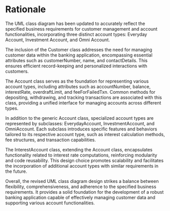 # Rationale

The UML class diagram has been updated to accurately reflect the specified business requirements for customer management and account functionalities, incorporating three distinct account types: Everyday Account, Investment Account, and Omni Account.

The inclusion of the Customer class addresses the need for managing customer data within the banking application, encompassing essential attributes such as customerNumber, name, and contactDetails. This ensures efficient record-keeping and personalized interactions with customers.

The Account class serves as the foundation for representing various account types, including attributes such as accountNumber, balance, interestRate, overdraftLimit, and feeForFailedTxn. Common methods for depositing, withdrawing, and tracking transactions are associated with this class, providing a unified interface for managing accounts across different types.

In addition to the generic Account class, specialized account types are represented by subclasses: EverydayAccount, InvestmentAccount, and OmniAccount. Each subclass introduces specific features and behaviors tailored to its respective account type, such as interest calculation methods, fee structures, and transaction capabilities.

The InterestAccount class, extending the Account class, encapsulates functionality related to interest rate computations, reinforcing modularity and code reusability. This design choice promotes scalability and facilitates the incorporation of additional account types with similar requirements in the future.

Overall, the revised UML class diagram design strikes a balance between flexibility, comprehensiveness, and adherence to the specified business requirements. It provides a solid foundation for the development of a robust banking application capable of effectively managing customer data and supporting various account functionalities.